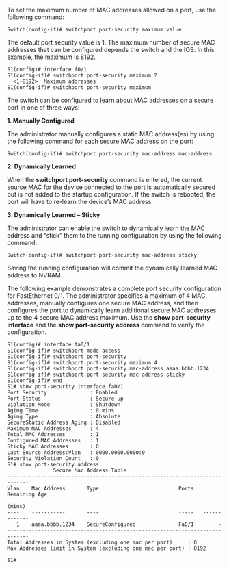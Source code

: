 To set the maximum number of MAC addresses allowed on a port, use the following command:

```
Switch(config-if)# switchport port-security maximum value
```

The default port security value is 1. The maximum number of secure MAC addresses that can be configured depends the switch and the IOS. In this example, the maximum is 8192.

```
S1(config)# interface f0/1 
S1(config-if)# switchport port-security maximum ? 
  <1-8192>  Maximum addresses
S1(config-if)# switchport port-security maximum
```

The switch can be configured to learn about MAC addresses on a secure port in one of three ways:

**1. Manually Configured**

The administrator manually configures a static MAC address(es) by using the following command for each secure MAC address on the port:

```
Switch(config-if)# switchport port-security mac-address mac-address
```

**2. Dynamically Learned**

When the **switchport port-security** command is entered, the current source MAC for the device connected to the port is automatically secured but is not added to the startup configuration. If the switch is rebooted, the port will have to re-learn the device’s MAC address.

**3. Dynamically Learned – Sticky**

The administrator can enable the switch to dynamically learn the MAC address and “stick” them to the running configuration by using the following command:

```
Switch(config-if)# switchport port-security mac-address sticky
```

Saving the running configuration will commit the dynamically learned MAC address to NVRAM.

The following example demonstrates a complete port security configuration for FastEthernet 0/1. The administrator specifies a maximum of 4 MAC addresses, manually configures one secure MAC address, and then configures the port to dynamically learn additional secure MAC addresses up to the 4 secure MAC address maximum. Use the **show port-security interface** and the **show port-security address** command to verify the configuration.

```
S1(config)# interface fa0/1
S1(config-if)# switchport mode access
S1(config-if)# switchport port-security
S1(config-if)# switchport port-security maximum 4
S1(config-if)# switchport port-security mac-address aaaa.bbbb.1234
S1(config-if)# switchport port-security mac-address sticky 
S1(config-if)# end
S1# show port-security interface fa0/1
Port Security              : Enabled
Port Status                : Secure-up
Violation Mode             : Shutdown
Aging Time                 : 0 mins
Aging Type                 : Absolute
SecureStatic Address Aging : Disabled
Maximum MAC Addresses      : 4
Total MAC Addresses        : 1
Configured MAC Addresses   : 1
Sticky MAC Addresses       : 0
Last Source Address:Vlan   : 0000.0000.0000:0
Security Violation Count   : 0
S1# show port-security address
               Secure Mac Address Table
-----------------------------------------------------------------------------
Vlan    Mac Address       Type                          Ports   Remaining Age
                                                                   (mins)    
----    -----------       ----                          -----   -------------
   1    aaaa.bbbb.1234    SecureConfigured              Fa0/1        -
-----------------------------------------------------------------------------
Total Addresses in System (excluding one mac per port)     : 0
Max Addresses limit in System (excluding one mac per port) : 8192

S1#
```
